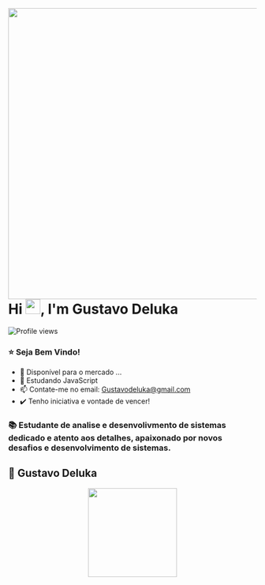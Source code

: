 <img align="right" height="590em" src="https://raw.githubusercontent.com/gist/GustavoDlk/63cc67843eb014303178ed47b2bce9e7/raw/f6ee9f75bd488bea32453e974123d8819c1e12d8/githubcard.svg"/>
<h1 align="left">Hi <img src="https://raw.githubusercontent.com/kaueMarques/kaueMarques/master/hi.gif" height="30px">, I'm Gustavo Deluka</h1>
<p align="left"> <img src="https://komarev.com/ghpvc/?username=GustavoDlk&color=yellow" alt="Profile views" /> </p>

### ⭐ Seja Bem Vindo!

- 🔭 Disponível para o mercado ...
- 🌱 Estudando JavaScript
- 📫 Contate-me no email: Gustavodeluka@gmail.com
- ✔️ Tenho iniciativa e vontade de vencer!

### 📚 Estudante de analise e desenvolivmento de sistemas dedicado e atento aos detalhes, apaixonado por novos desafios e desenvolvimento de sistemas.

## 🤵 Gustavo Deluka
<div align="center">
  <img height="180em" src="https://github-readme-stats.vercel.app/api?username=gustavodlk&show_icons=true&theme=dark&include_all_commits=true&count_private=true"/>
<!--


<picture>
  <source media="(prefers-color-scheme: dark)" srcset="github-snake-dark.svg" />
  <source media="(prefers-color-scheme: light)" srcset="github-snake.svg" />
  <img alt="github-snake" src="github-snake.svg" />
</picture>
